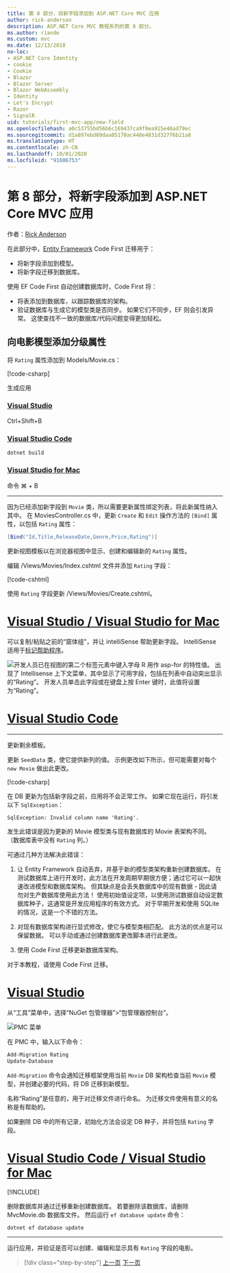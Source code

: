 ```yaml
---
title: 第 8 部分，将新字段添加到 ASP.NET Core MVC 应用
author: rick-anderson
description: ASP.NET Core MVC 教程系列的第 8 部分。
ms.author: riande
ms.custom: mvc
ms.date: 12/13/2018
no-loc:
- ASP.NET Core Identity
- cookie
- Cookie
- Blazor
- Blazor Server
- Blazor WebAssembly
- Identity
- Let's Encrypt
- Razor
- SignalR
uid: tutorials/first-mvc-app/new-field
ms.openlocfilehash: a0c53755bd56b6c169437ca9f0ea915e46ad79ec
ms.sourcegitcommit: d1a897ebd89daa05170ac448e4831d327f6b21a8
ms.translationtype: HT
ms.contentlocale: zh-CN
ms.lasthandoff: 10/01/2020
ms.locfileid: "91606753"
---
```

# <a name="part-8-add-a-new-field-to-an-aspnet-core-mvc-app"></a>第 8 部分，将新字段添加到 ASP.NET Core MVC 应用

作者：[Rick Anderson](https://twitter.com/RickAndMSFT)

在此部分中，[Entity Framework](/ef/core/get-started/aspnetcore/new-db) Code First 迁移用于：

* 将新字段添加到模型。
* 将新字段迁移到数据库。

使用 EF Code First 自动创建数据库时，Code First 将：

* 将表添加到数据库，以跟踪数据库的架构。
* 验证数据库与生成它的模型类是否同步。 如果它们不同步，EF 则会引发异常。 这使查找不一致的数据库/代码问题变得更加轻松。

## <a name="add-a-rating-property-to-the-movie-model"></a>向电影模型添加分级属性

将 `Rating` 属性添加到 Models/Movie.cs：

[!code-csharp[](~/tutorials/first-mvc-app/start-mvc/sample/MvcMovie22/Models/MovieDateRating.cs?highlight=13&name=snippet)]

生成应用

### <a name="visual-studio"></a>[Visual Studio](#tab/visual-studio)

 Ctrl+Shift+B

### <a name="visual-studio-code"></a>[Visual Studio Code](#tab/visual-studio-code)

```dotnetcli
dotnet build
```

### <a name="visual-studio-for-mac"></a>[Visual Studio for Mac](#tab/visual-studio-mac)

命令 ⌘ + B

------

因为已经添加新字段到 `Movie` 类，所以需要更新属性绑定列表，将此新属性纳入其中。 在 MoviesController.cs 中，更新 `Create` 和 `Edit` 操作方法的 `[Bind]` 属性，以包括 `Rating` 属性：

```csharp
[Bind("Id,Title,ReleaseDate,Genre,Price,Rating")]
   ```

更新视图模板以在浏览器视图中显示、创建和编辑新的 `Rating` 属性。

编辑 /Views/Movies/Index.cshtml 文件并添加 `Rating` 字段：

[!code-cshtml[](~/tutorials/first-mvc-app/start-mvc/sample/MvcMovie22/Views/Movies/IndexGenreRating.cshtml?highlight=16,38&range=24-64)]

使用 `Rating` 字段更新 /Views/Movies/Create.cshtml。

# <a name="visual-studio--visual-studio-for-mac"></a>[Visual Studio / Visual Studio for Mac](#tab/visual-studio+visual-studio-mac)

可以复制/粘贴之前的“窗体组”，并让 intelliSense 帮助更新字段。 IntelliSense 适用于[标记帮助程序](xref:mvc/views/tag-helpers/intro)。

![开发人员已在视图的第二个标签元素中键入字母 R 用作 asp-for 的特性值。 出现了 Intellisense 上下文菜单，其中显示了可用字段，包括在列表中自动突出显示的“Rating”。 开发人员单击此字段或在键盘上按 Enter 键时，此值将设置为“Rating”。](new-field/_static/cr.png)

# <a name="visual-studio-code"></a>[Visual Studio Code](#tab/visual-studio-code)

<!-- This tab intentionally left blank. -->

---

更新剩余模板。

更新 `SeedData` 类，使它提供新列的值。 示例更改如下所示，但可能需要对每个 `new Movie` 做出此更改。

[!code-csharp[](start-mvc/sample/MvcMovie/Models/SeedDataRating.cs?name=snippet1&highlight=6)]

在 DB 更新为包括新字段之前，应用将不会正常工作。 如果它现在运行，将引发以下 `SqlException`：

`SqlException: Invalid column name 'Rating'.`

发生此错误是因为更新的 Movie 模型类与现有数据库的 Movie 表架构不同。 （数据库表中没有 `Rating` 列。）

可通过几种方法解决此错误：

1. 让 Entity Framework 自动丢弃，并基于新的模型类架构重新创建数据库。 在测试数据库上进行开发时，此方法在开发周期早期很方便；通过它可以一起快速改进模型和数据库架构。 但其缺点是会丢失数据库中的现有数据 - 因此请勿对生产数据库使用此方法！ 使用初始值设定项，以使用测试数据自动设定数据库种子，这通常是开发应用程序的有效方式。 对于早期开发和使用 SQLite 的情况，这是一个不错的方法。

2. 对现有数据库架构进行显式修改，使它与模型类相匹配。 此方法的优点是可以保留数据。 可以手动或通过创建数据库更改脚本进行此更改。

3. 使用 Code First 迁移更新数据库架构。

对于本教程，请使用 Code First 迁移。

# <a name="visual-studio"></a>[Visual Studio](#tab/visual-studio)

从“工具”菜单中，选择“NuGet 包管理器”>“包管理器控制台”。 

  ![PMC 菜单](adding-model/_static/pmc.png)

在 PMC 中，输入以下命令：

```powershell
Add-Migration Rating
Update-Database
```

`Add-Migration` 命令会通知迁移框架使用当前 `Movie` DB 架构检查当前 `Movie` 模型，并创建必要的代码，将 DB 迁移到新模型。

名称“Rating”是任意的，用于对迁移文件进行命名。 为迁移文件使用有意义的名称是有帮助的。

如果删除 DB 中的所有记录，初始化方法会设定 DB 种子，并将包括 `Rating` 字段。

# <a name="visual-studio-code--visual-studio-for-mac"></a>[Visual Studio Code / Visual Studio for Mac](#tab/visual-studio-code+visual-studio-mac)

[!INCLUDE[](~/includes/RP-mvc-shared/sqlite-warn.md)]

删除数据库并通过迁移重新创建数据库。 若要删除该数据库，请删除 MvcMovie.db 数据库文件。 然后运行 `ef database update` 命令：

```dotnetcli
dotnet ef database update
```

---
<!-- End of VS tabs -->

运行应用，并验证是否可以创建、编辑和显示具有 `Rating` 字段的电影。

> [!div class="step-by-step"]
> [上一页](search.md)
> [下一页](validation.md)
